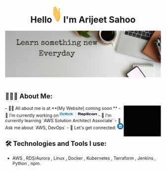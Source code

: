 <h1 align="center">Hello<img src="https://raw.githubusercontent.com/ABSphreak/ABSphreak/master/gifs/Hi.gif" width="30px" height="60px"> I'm Arijeet Sahoo</h1>

<div align="center">
  <img src ="./banner_image.png" />
  
</div>
<!--
**arijeet-lab/arijeet-lab** is a ✨ _special_ ✨ repository because its `README.md` (this file) appears on your GitHub profile.
-->

 <br/>
 
## 👨🏻‍💻 About Me:
<img  src="./Git_Commit.gif" height="100px" width="120" align="right" />
- 🙋‍♂️ All about me is at **[My Website] coming soon **
- 🔭 I’m currently working on <a href="https://www.replicon.com/" target="_blank"><img height="20" width="120" alt="Arijeet Sahoo"  src="./deltek_replicon.png" /></a>
- 🌱 I’m currently learning `AWS Solution Architect Associate`
- 💬 Ask me about `AWS, DevOps`
- 🤝 Let's get connected: <a href="https://www.linkedin.com/in/arijeet-sahoo/" target="_blank"><img height="20" alt="Arijeet Sahoo"  src="./linkdin.png" /></a>

## 🛠️ Technologies and Tools I use:
- AWS , RDS/Aurora , Linux , Docker , Kubernetes , Terraform , Jenkins , Python , npm.

